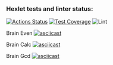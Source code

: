 ### Hexlet tests and linter status:
[![Actions Status](https://github.com/Vlangf/frontend-project-lvl1/workflows/hexlet-check/badge.svg)](https://github.com/Vlangf/frontend-project-lvl1/actions)
[![Test Coverage](https://api.codeclimate.com/v1/badges/a99a88d28ad37a79dbf6/test_coverage)](https://codeclimate.com/github/codeclimate/codeclimate/test_coverage)
![Lint](https://github.com/Vlangf/frontend-project-lvl1/actions/workflows/main.yml/badge.svg)

Brain Even
[![asciicast](https://asciinema.org/a/451418.svg)](https://asciinema.org/a/451418)

Brain Calc
[![asciicast](https://asciinema.org/a/451443.svg)](https://asciinema.org/a/451443)

Brain Gcd
[![asciicast](https://asciinema.org/a/451544.svg)](https://asciinema.org/a/451544)
